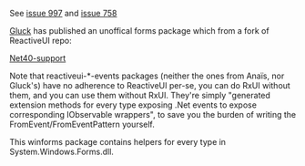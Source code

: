 See [issue 997](https://github.com/reactiveui/ReactiveUI/issues/997) and [issue 758](https://github.com/reactiveui/ReactiveUI/issues/758)

[Gluck](https://github.com/gluck) has published an unoffical forms package which from a fork of ReactiveUI repo:

[Net40-support](https://github.com/gluck/ReactiveUI/commits/Net40-support)

Note that reactiveui-*-events packages (neither the ones from Anaïs, nor Gluck's) have no adherence to ReactiveUI per-se, you can do RxUI without them, and you can use them without RxUI. They're simply "generated extension methods for every type exposing .Net events to expose corresponding IObservable wrappers", to save you the burden of writing the FromEvent/FromEventPattern yourself.

This winforms package contains helpers for every type in System.Windows.Forms.dll.
